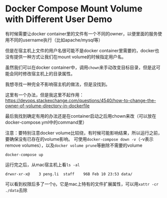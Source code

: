 Docker Compose Mount Volume with Different User Demo
===================

有时候需要让docker container里的文件有一个不同的owner，以便里面的服务使用不同的username执行（比如apache/mysql等）

但是在宿主机上文件的用户名很可能不是docker container里需要的，docker也没有提供一种方式让我们在mount volume的时候指定用户名。

虽然我们可以在docker container中，调用`chown`来手动改变目标目录，但是这可能会同时修改宿主机上的目录属性。

我想寻找一种完全不影响宿主机的做法，但是没找到。

这里有一个办法，但是我这里不起作用：
https://devops.stackexchange.com/questions/4540/how-to-change-the-owner-of-volume-directory-in-dockerfile

最后我找到确定有用的办法还是在container启动之后用chown来改（可以放在docker-compose.yml中的command里）

注意：要特别注意docker volume比较绕，有时候可能影响结果，所以运行之前，要确保没有已存在的volume影响。
可使用`docker-compose down -v`（-v表示remove volumes），以及`docker volume prune`等删除不需要的volume

```
docker-compose up
```

运行完之后，从mac宿主机上看`ls -al`

```
drwxr-xr-x@    3 peng.li  staff    96B Feb 10 23:53 data/
```

可以看到权限后多了一个`@`，它是mac上特有的文件扩展属性，可以用`xattr -cr ./data`去除

